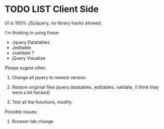 TODO LIST Client Side
=========

UI is 100% JS/Jquery, no library hacks allowed. 

I'm thinking in using these:

- Jquery Datatables 
- Jeditable
- Jvalidate ?
- jQuery Visualize

Please sugest other.


1. Change all jquery to newest version

2. Restore originial files jquery.datatables, jeditables, validate, (I think they were a bit hacked)

3. Test all the functions, modify.

Possible issues: 

1. Browser tab change
